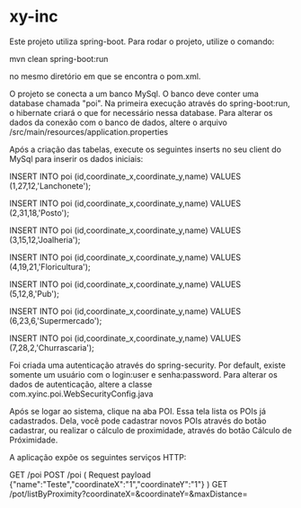 # xy-inc

Este projeto utiliza spring-boot. Para rodar o projeto, utilize o comando:

mvn clean spring-boot:run

no mesmo diretório em que se encontra o pom.xml.

O projeto se conecta a um banco MySql. O banco deve conter uma database chamada "poi". 
Na primeira execução através do spring-boot:run, o hibernate criará o que for necessário nessa database.
Para alterar os dados da conexão com o banco de dados, altere o arquivo /src/main/resources/application.properties

Após a criação das tabelas, execute os seguintes inserts no seu client do MySql para inserir os dados iniciais:

INSERT INTO poi (id,coordinate_x,coordinate_y,name) VALUES (1,27,12,'Lanchonete');

INSERT INTO poi (id,coordinate_x,coordinate_y,name) VALUES (2,31,18,'Posto');

INSERT INTO poi (id,coordinate_x,coordinate_y,name) VALUES (3,15,12,'Joalheria');

INSERT INTO poi (id,coordinate_x,coordinate_y,name) VALUES (4,19,21,'Floricultura');

INSERT INTO poi (id,coordinate_x,coordinate_y,name) VALUES (5,12,8,'Pub');

INSERT INTO poi (id,coordinate_x,coordinate_y,name) VALUES (6,23,6,'Supermercado');

INSERT INTO poi (id,coordinate_x,coordinate_y,name) VALUES (7,28,2,'Churrascaria');

Foi criada uma autenticação através do spring-security. Por default, existe somente um usuário com o login:user e senha:password.
Para alterar os dados de autenticação, altere a classe com.xyinc.poi.WebSecurityConfig.java

Após se logar ao sistema, clique na aba POI. 
Essa tela lista os POIs já cadastrados. 
Dela, você pode cadastrar novos POIs através do botão cadastrar, ou realizar o cálculo de proximidade, através do botão Cálculo de Próximidade.


A aplicação expõe os seguintes serviços HTTP:

GET /poi
POST /poi ( Request payload {"name":"Teste","coordinateX":"1","coordinateY":"1"} )
GET /pot/listByProximity?coordinateX=&coordinateY=&maxDistance=
